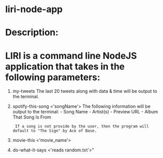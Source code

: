 # liri-node-app

# Description:
# LIRI is a command line NodeJS application that takes in the following parameters: 

1) my-tweets
	The last 20 tweets along with data & time will be output to the terminal.

2) spotify-this-song <'songName'>
	The following information will be output to the terminal:
		- Song Name
		- Artist(s)
		- Preview URL
		- Album That Song Is From

		If a song is not provide by the user, then the program will default to "The Sign" by Ace of Base.


3) movie-this <'movie_name'>
4) do-what-it-says <'reads random.txt'>"